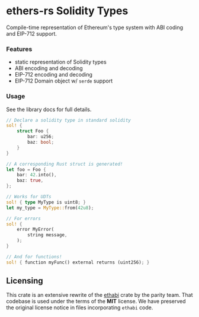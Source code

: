 # ethers-rs Solidity Types

Compile-time representation of Ethereum's type system with ABI coding and EIP-712 support.

### Features

- static representation of Solidity types
- ABI encoding and decoding
- EIP-712 encoding and decoding
- EIP-712 Domain object w/ `serde` support

### Usage

See the library docs for full details.

```rust
// Declare a solidity type in standard solidity
sol! {
    struct Foo {
        bar: u256;
        baz: bool;
    }
}

// A corresponding Rust struct is generated!
let foo = Foo {
    bar: 42.into(),
    baz: true,
};

// Works for UDTs
sol! { type MyType is uint8; }
let my_type = MyType::from(42u8);

// For errors
sol! {
    error MyError(
        string message,
    );
}

// And for functions!
sol! { function myFunc() external returns (uint256); }
```

## Licensing

This crate is an extensive rewrite of the
[ethabi](https://github.com/rust-ethereum/ethabi) crate by the parity team.
That codebase is used under the terms of the **MIT** license. We have preserved
the original license notice in files incorporating `ethabi` code.
